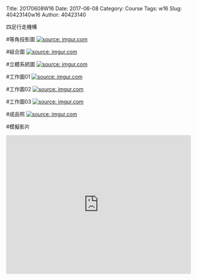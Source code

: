 Title: 20170608W16
Date: 2017-06-08
Category: Course
Tags: w16
Slug: 40423140w16
Author: 40423140

四足行走機構

<!-- PELICAN_END_SUMMARY -->


#等角投影圖
<a href="http://imgur.com/yf1SlRo"><img src="http://i.imgur.com/yf1SlRo.jpg" title="source: imgur.com" /></a>


#組合圖
<a href="http://imgur.com/exkv6Yz"><img src="http://i.imgur.com/exkv6Yz.jpg" title="source: imgur.com" /></a>


#立體系統圖
<a href="http://imgur.com/eHz8Ysw"><img src="http://i.imgur.com/eHz8Ysw.jpg" title="source: imgur.com" /></a>


#工作圖01
<a href="http://imgur.com/B6XP5UU"><img src="http://i.imgur.com/B6XP5UU.jpg" title="source: imgur.com" /></a>


#工作圖02
<a href="http://imgur.com/ErO1eGh"><img src="http://i.imgur.com/ErO1eGh.jpg" title="source: imgur.com" /></a>


#工作圖03
<a href="http://imgur.com/DMvACoh"><img src="http://i.imgur.com/DMvACoh.jpg" title="source: imgur.com" /></a>


#成品照
<a href="http://imgur.com/c8fMO3F"><img src="http://i.imgur.com/c8fMO3F.jpg" title="source: imgur.com" /></a>


#模擬影片
<div style="position:relative;height:0;padding-bottom:75.0%"><iframe src="https://www.youtube.com/embed/zqfRpwzF_sU?ecver=2" width="480" height="360" frameborder="0" style="position:absolute;width:100%;height:100%;left:0" allowfullscreen></iframe></div>